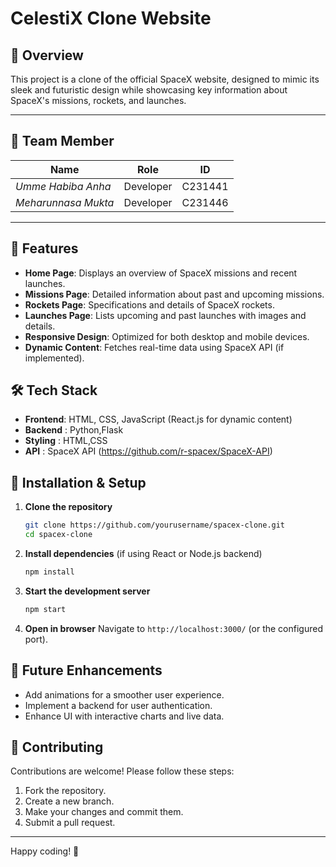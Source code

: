 # CelestiX Clone Website

## 🚀 Overview
This project is a clone of the official SpaceX website, designed to mimic its sleek and futuristic design while showcasing key information about SpaceX's missions, rockets, and launches.

---

## 👤 **Team Member** 
| 				Name           | Role      | ID        |
|------------------------|-----------|-----------|
| *Umme Habiba Anha*     | Developer | C231441   |
| *Meharunnasa Mukta*    | Developer | C231446   |

---

## 🎯 Features
- **Home Page**: Displays an overview of SpaceX missions and recent launches.
- **Missions Page**: Detailed information about past and upcoming missions.
- **Rockets Page**: Specifications and details of SpaceX rockets.
- **Launches Page**: Lists upcoming and past launches with images and details.
- **Responsive Design**: Optimized for both desktop and mobile devices.
- **Dynamic Content**: Fetches real-time data using SpaceX API (if implemented).

## 🛠 Tech Stack
- **Frontend**: HTML, CSS, JavaScript (React.js for dynamic content)
- **Backend** : Python,Flask
- **Styling** : HTML,CSS
- **API**     : SpaceX API (https://github.com/r-spacex/SpaceX-API)

## 🔧 Installation & Setup
1. **Clone the repository**
   ```bash
   git clone https://github.com/yourusername/spacex-clone.git
   cd spacex-clone
   ```
2. **Install dependencies** (if using React or Node.js backend)
   ```bash
   npm install
   ```
3. **Start the development server**
   ```bash
   npm start
   ```
4. **Open in browser**
   Navigate to `http://localhost:3000/` (or the configured port).


## 📌 Future Enhancements
- Add animations for a smoother user experience.
- Implement a backend for user authentication.
- Enhance UI with interactive charts and live data.

## 🤝 Contributing
Contributions are welcome! Please follow these steps:
1. Fork the repository.
2. Create a new branch.
3. Make your changes and commit them.
4. Submit a pull request.

---
Happy coding! 🚀

